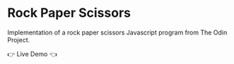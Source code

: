 # Rock Paper Scissors

Implementation of a rock paper scissors Javascript program from The Odin Project.

:point_right: Live Demo :point_left:
